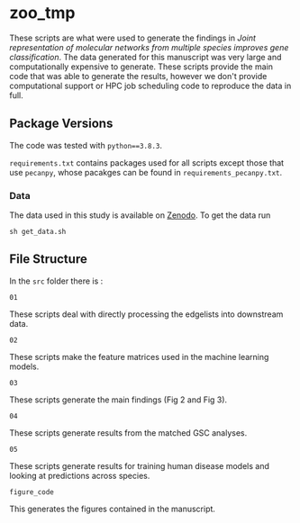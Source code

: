 # zoo_tmp
These scripts are what were used to generate the findings in *Joint representation of molecular networks from multiple species improves gene classification*. The data generated for this manuscript was very large and computationally expensive to generate. These scripts provide the main code that was able to generate the results, however we don't provide computational support or HPC job scheduling code to reproduce the data in full.

## Package Versions

The code was tested with `python==3.8.3`.

`requirements.txt` contains packages used for all scripts except those that use `pecanpy`, whose pacakges can be found in `requirements_pecanpy.txt`.

### Data
The data used in this study is available on [Zenodo](https://zenodo.org/record/3352348/). To get the data run
```
sh get_data.sh
```

## File Structure

In the `src` folder there is : 

`01`  

These scripts deal with directly processing the edgelists into downstream data.

`02`

These scripts make the feature matrices used in the machine learning models.  

`03`

These scripts generate the main findings (Fig 2 and Fig 3).  

`04`

These scripts generate results from the matched GSC analyses.  

`05`

These scripts generate results for training human disease models and looking at predictions across species.  

`figure_code`

This generates the figures contained in the manuscript.  
